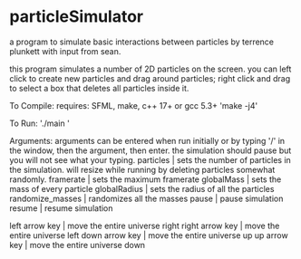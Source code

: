 # particleSimulator
a program to simulate basic interactions between particles by terrence plunkett with input from sean.

this program simulates a number of 2D particles on the screen. you can left click to create new particles and drag around particles; right click and drag to select a box that deletes all particles inside it.

To Compile:
requires: SFML, make, c++ 17+ or gcc 5.3+
'make -j4'

To Run:
'./main <arguments>'

Arguments:
arguments can be entered when run initially or by typing '/' in the window, then the argument, then enter. the simulation should pause but you will not see what your typing.
particles<int>    | sets the number of particles in the simulation. will resize while running by deleting particles somewhat randomly.
framerate<int>    | sets the maximum framerate
globalMass<int>   | sets the mass of every particle
globalRadius<int> | sets the radius of all the particles
randomize_masses  | randomizes all the masses
pause             | pause simulation
resume            | resume simulation

left arrow key  | move the entire universe right
right arrow key | move the entire universe left
down arrow key  | move the entire universe up
up arrow key    | move the entire universe down